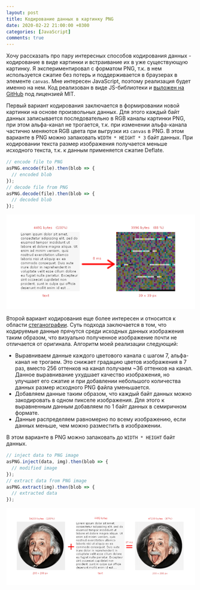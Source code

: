```yaml
---
layout: post
title: Кодирование данных в картинку PNG
date: 2020-02-22 21:00:00 +0300
categories: [JavaScript]
comments: true
---
```


Хочу рассказать про пару интересных способов кодирования данных - кодирование в виде картинки и встраивание их в уже существующую картинку. Я экспериментировал с форматом PNG, т.к. в нем используется сжатие без потерь и поддерживается в браузерах в элементе `canvas`. Мне интересен JavaScript, поэтому реализация будет именно на нем. Код реализован в виде JS-библиотеки и [выложен на GitHub](https://github.com/meefik/aspng) под лицензией MIT.

Первый вариант кодирования заключается в формировании новой картинки на основе произвольных данных. Для этого каждый байт данных записывается последовательно в RGB каналы картинки PNG, при этом альфа-канал не трогается, т.к. при изменении альфа-канала частично меняются RGB цвета при выгрузки из `canvas` в PNG. В этом варианте в PNG можно запаковать `WIDTH * HEIGHT * 3` байт данных. При кодировании текста размер изображения получается меньше исходного текста, т.к. к данным применяется сжатие Deflate.

```js
// encode file to PNG
asPNG.encode(file).then(blob => {
  // encoded blob
});
// decode file from PNG
asPNG.decode(file).then(blob => {
  // decoded blob
});
```

![aspng_encoded](/assets/images/aspng-encoded.png "Данные в виде изображения")

<!--more-->

Второй вариант кодирования еще более интересен и относится к области [стеганографии](https://ru.wikipedia.org/wiki/Стеганография). Суть подхода заключается в том, что кодируемые данные прячутся среди исходных данных изображения таким образом, что визуально полученное изображение почти не отличается от оригинала. Алгоритм моей реализации следующий:

- Выравниваем данные каждого цветового канала с шагом 7, альфа-канал не трогаем. Это снижает градацию цветов изображения в 7 раз, вместо 256 оттенков на канал получаем ~36 оттенков на канал. Данное выравнивание ухудшает качество изображения, но улучшает его сжатие и при добавлении небольшого количества данных размер исходного PNG файла уменьшается.
- Добавляем данные таким образом, что каждый байт данных можно закодировать в одном пикселе изображения. Для этого к выравненным данным добавляем по 1 байт данных в семиричном формате.
- Данные распределяем равномерно по всему изображению, если данных меньше, чем можно разместить в изображении.

В этом варианте в PNG можно запаковать до `WIDTH * HEIGHT` байт данных.

```js
// inject data to PNG image
asPNG.inject(data, img).then(blob => {
  // modified image
});
// extract data from PNG image
asPNG.extract(img).then(blob => {
  // extracted data
});
```

![aspng_injected](/assets/images/aspng-injected.png "Данные внедрены в изображение")
